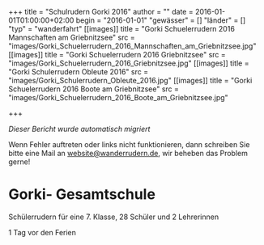 +++
title = "Schulrudern Gorki 2016"
author = ""
date = 2016-01-01T01:00:00+02:00
begin = "2016-01-01"
"gewässer" = []
"länder" = []
"typ" = "wanderfahrt"
[[images]]
title = "Gorki Schuelerrudern 2016 Mannschaften am Griebnitzsee"
src = "images/Gorki_Schuelerrudern_2016_Mannschaften_am_Griebnitzsee.jpg"
[[images]]
title = "Gorki Schuelerrudern 2016 Griebnitzsee"
src = "images/Gorki_Schuelerrudern_2016_Griebnitzsee.jpg"
[[images]]
title = "Gorki Schulerrudern Obleute 2016"
src = "images/Gorki_Schulerrudern_Obleute_2016.jpg"
[[images]]
title = "Gorki Schuelerrudern 2016 Boote am Griebnitzsee"
src = "images/Gorki_Schuelerrudern_2016_Boote_am_Griebnitzsee.jpg"

+++


*Dieser Bericht wurde automatisch migriert*

Wenn Fehler auftreten oder links nicht funktionieren, dann schreiben Sie bitte eine Mail an website@wanderrudern.de, wir beheben das Problem gerne!



# Gorki- Gesamtschule


Schülerrudern für eine 7. Klasse, 28 Schüler und 2 Lehrerinnen

1 Tag vor den Ferien